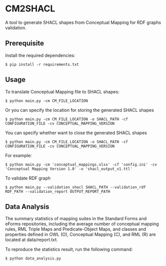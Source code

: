 # CM2SHACL

A tool to generate SHACL shapes from Conceptual Mapping for RDF graphs validation.

## Prerequisite

Install the required dependencies:

```
$ pip install -r requirements.txt
```

## Usage

To translate Conceptual Mapping file to SHACL shapes:

```
$ python main.py -cm CM_FILE_LOCATION 
```

Or you can specify the location for storing the generated SHACL shapes

```
$ python main.py -cm CM_FILE_LOCATION -o SHACL_PATH -cf CONFIGURATION_FILE -cv CONCEPTUAL_MAPPING_VERSION
```
You can specify whether want to close the generated SHACL shapes

```
$ python main.py -cm CM_FILE_LOCATION -o SHACL_PATH -cf CONFIGURATION_FILE -cv CONCEPTUAL_MAPPING_VERSION 
```
For example: 
```
$ python main.py -cm 'conceptual_mappings.xlsx' -cf 'config.ini' -cv 'Conceptual Mapping Version 1.0' -o 'shacl_output_v1.ttl'
```

To validate RDF graph

```
$ python main.py --validation_shacl SHACL_PATH --validation_rdf RDF_PATH --validation_report OUTPUT_REPORT_PATH
```

## Data Analysis
The summary statistics of mapping suites in the Standard Forms and eForms repositories, 
including the average number of conceptual mapping rules, 
RML Triple Maps and Predicate-Object Maps, and classes and properties 
defined in OWL (O), Conceptual Mapping (C), and RML (R) 
are located at data/report.txt. 

To reproduce the statistics result, run the following command:

```
$ python data_analysis.py 
```